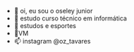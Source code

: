 - 👋 oi, eu sou o oseley junior
- 👀 estudo curso técnico em informática 
- 🌱 estudos e esportes
- 💞️VM
- 📫 instagram @oz_tavares

<!---
oseleyjunior/oseleyjunior is a ✨ special ✨ repository because its `README.md` (this file) appears on your GitHub profile.
You can click the Preview link to take a look at your changes.
--->
